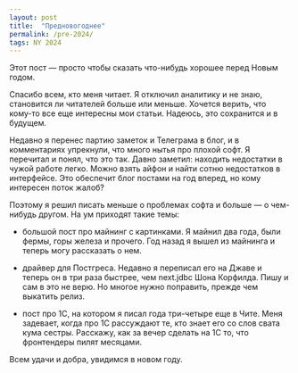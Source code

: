 ```yaml
---
layout: post
title:  "Предновогоднее"
permalink: /pre-2024/
tags: NY 2024
---
```


Этот пост — просто чтобы сказать что-нибудь хорошее перед Новым годом.

Спасибо всем, кто меня читает. Я отключил аналитику и не знаю, становится ли
читателей больше или меньше. Хочется верить, что кому-то все еще интересны мои
статьи. Надеюсь, это сохранится и в будущем.

Недавно я перенес партию заметок и Телеграма в блог, и в комментариях упрекнули,
что много нытья про плохой софт. Я перечитал и понял, что это так. Давно
заметил: находить недостатки в чужой работе легко. Можно взять айфон и найти
сотню недостатков в интерфейсе. Это обеспечит блог постами на год вперед, но
кому интересен поток жалоб?

Поэтому я решил писать меньше о проблемах софта и больше — о чем-нибудь
другом. На ум приходят такие темы:

- большой пост про майнинг с картинками. Я майнил два года, были фермы, горы
  железа и прочего. Год назад я вышел из майнинга и теперь могу рассказать о
  нем.

- драйвер для Постгреса. Недавно я переписал его на Джаве и теперь он в три раза
  быстрее, чем next.jdbc Шона Корфилда. Пишу и сам в это не верю. Но многое
  нужно поправить, прежде чем выкатить релиз.

- пост про 1С, на котором я писал года три-четыре еще в Чите. Меня задевает,
  когда про 1С рассуждают те, кто знает его со слов свата кума сестры. Расскажу,
  как за вечер сделать на 1С то, что фронтендеры пилят месяцами.

Всем удачи и добра, увидимся в новом году.
